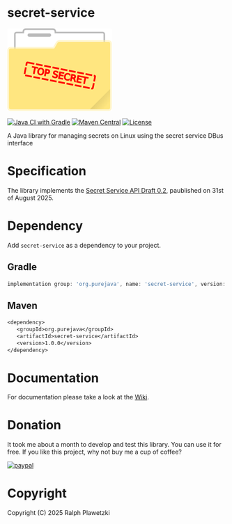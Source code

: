 # secret-service
![FlatpakUpdateAndRestart](top-secret.png)

[![Java CI with Gradle](https://github.com/purejava/secret-service/actions/workflows/build_main.yml/badge.svg)](https://github.com/purejava/FlatpakUpdateAndRestart/actions/workflows/build_main.yml)
[![Maven Central](https://img.shields.io/maven-central/v/org.purejava/secret-service.svg?label=Maven%20Central)](https://central.sonatype.com/search?q=secret-service&smo=true&namespace=org.purejava)
[![License](https://img.shields.io/github/license/purejava/secret-service.svg)](https://github.com/purejava/secret-service/blob/main/LICENSE)

A Java library for managing secrets on Linux using the secret service DBus interface

# Specification
The library implements the [Secret Service API Draft 0.2](https://specifications.freedesktop.org/secret-service-spec/latest/), paublished on 31st of August 2025.

# Dependency
Add `secret-service` as a dependency to your project.

## Gradle
```gradle
implementation group: 'org.purejava', name: 'secret-service', version: '1.0.0'
```
## Maven

```maven
<dependency>
   <groupId>org.purejava</groupId>
   <artifactId>secret-service</artifactId>
   <version>1.0.0</version>
</dependency>
```

# Documentation
For documentation please take a look at the [Wiki](https://github.com/purejava/secret-service/wiki).

# Donation
It took me about a month to develop and test this library. You can use it for free. If you like this project, why not buy me a cup of coffee?

[![paypal](https://www.paypalobjects.com/en_US/i/btn/btn_donateCC_LG.gif)](https://www.paypal.com/donate?hosted_button_id=XVX9ZM7WE4ANL)

# Copyright
Copyright (C) 2025 Ralph Plawetzki